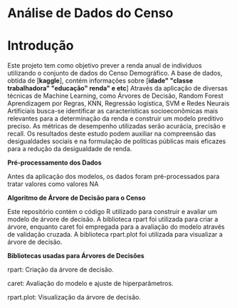 # Análise de Dados do Censo

# Introdução

Este projeto tem como objetivo prever a renda anual de indivíduos utilizando o conjunto de dados do Censo Demográfico. A base de dados, obtida de [**kaggle**], contém informações sobre [**idade" "classe trabalhadora" "educação" renda" e  etc**] Através da aplicação de diversas técnicas de Machine Learning, como Árvores de Decisão, Random Forest Aprendizagem por Regras, KNN, Regressão logística, SVM e Redes Neurais Artificiais busca-se identificar as características socioeconômicas mais relevantes para a determinação da renda e construir um modelo preditivo preciso. As métricas de desempenho utilizadas serão acurácia, precisão e recall. Os resultados deste estudo podem auxiliar na compreensão das desigualdades sociais e na formulação de políticas públicas mais eficazes para a redução da desigualdade de renda.

**Pré-processamento dos Dados**

Antes da aplicação dos modelos, os dados foram pré-processados para tratar valores como valores NA


**Algoritmo de Árvore de Decisão para o Censo**

Este repositório contém o código R utilizado para construir e avaliar um modelo de árvore de decisão. A biblioteca rpart foi utilizada para criar a árvore, enquanto caret foi empregada para a avaliação do modelo através de validação cruzada. A biblioteca rpart.plot foi utilizada para visualizar a árvore de decisão.

**Bibliotecas usadas para Árvores de Decisões**

rpart: Criação da árvore de decisão.

caret: Avaliação do modelo e ajuste de hiperparâmetros.

rpart.plot: Visualização da árvore de decisão.
